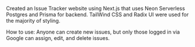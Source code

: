 Created an Issue Tracker website using Next.js that uses Neon Serverless Postgres and Prisma for backend.
TailWind CSS and Radix UI were used for the majority of styling.

How to use:
Anyone can create new issues, but only those logged in via Google can assign, edit, and delete issues.


